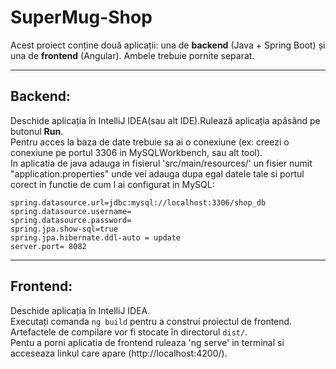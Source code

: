 # SuperMug-Shop
Acest proiect conține două aplicații: una de **backend** (Java + Spring Boot) și una de **frontend** (Angular). Ambele trebuie pornite separat.

---
## Backend: 
Deschide aplicația în IntelliJ IDEA(sau alt IDE).Rulează aplicația apăsând pe butonul **Run**.  
Pentru acces la baza de date trebuie sa ai o conexiune (ex: creezi o conexiune pe portul 3306 in MySQLWorkbench, sau alt tool).  
In aplicatia de java adauga in fisierul 'src/main/resources/' un fisier numit "application.properties" unde vei adauga dupa egal datele tale si portul corect in functie de cum l ai configurat in MySQL:
```
spring.datasource.url=jdbc:mysql://localhost:3306/shop_db
spring.datasource.username=
spring.datasource.password=
spring.jpa.show-sql=true
spring.jpa.hibernate.ddl-auto = update
server.port= 8082
```
---  
## Frontend:  
Deschide aplicația în IntelliJ IDEA.  
Executați comanda `ng build` pentru a construi proiectul de frontend. Artefactele de compilare vor fi stocate în directorul `dist/`.   
Pentu a porni aplicatia de frontend ruleaza 'ng serve' in terminal si acceseaza linkul  care apare (http://localhost:4200/).  

